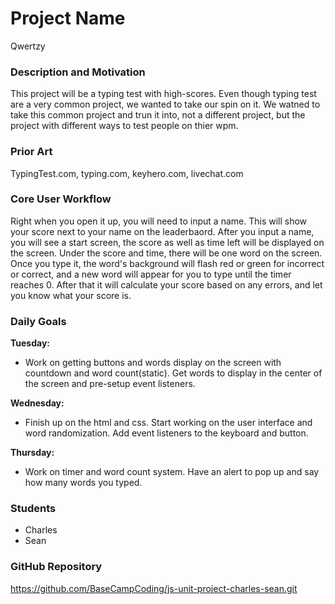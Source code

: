 # Project Name
Qwertzy

### Description and Motivation
This project will be a typing test with high-scores. Even though typing test are a very common project, we wanted to take our spin on it. We watned to take this common project and trun it into, not a different project, but the project with different ways to test people on thier wpm.

### Prior Art
TypingTest.com, typing.com, keyhero.com, livechat.com

### Core User Workflow
Right when you open it up, you will need to input a name. This will show your score next to your name on the leaderbaord. After you input a name, you will see a start screen, the score as well as time left will be displayed on the screen. Under the score and time, there will be one word on the screen. Once you type it, the word's background will flash red or green for incorrect or correct, and a new word will appear for you to type until the timer reaches 0. After that it will calculate your score based on any errors, and let you know what your score is.

### Daily Goals
**Tuesday:**
- Work on getting buttons and words display on the screen with countdown and word count(static). Get words to display in the center of the screen and pre-setup event listeners.

**Wednesday:**
- Finish up on the html and css. Start working on the user interface and word randomization. Add event listeners to the keyboard and button.

**Thursday:**
- Work on timer and word count system. Have an alert to pop up and say how many words you typed.

### Students
- Charles
- Sean

### GitHub Repository

https://github.com/BaseCampCoding/js-unit-project-charles-sean.git 